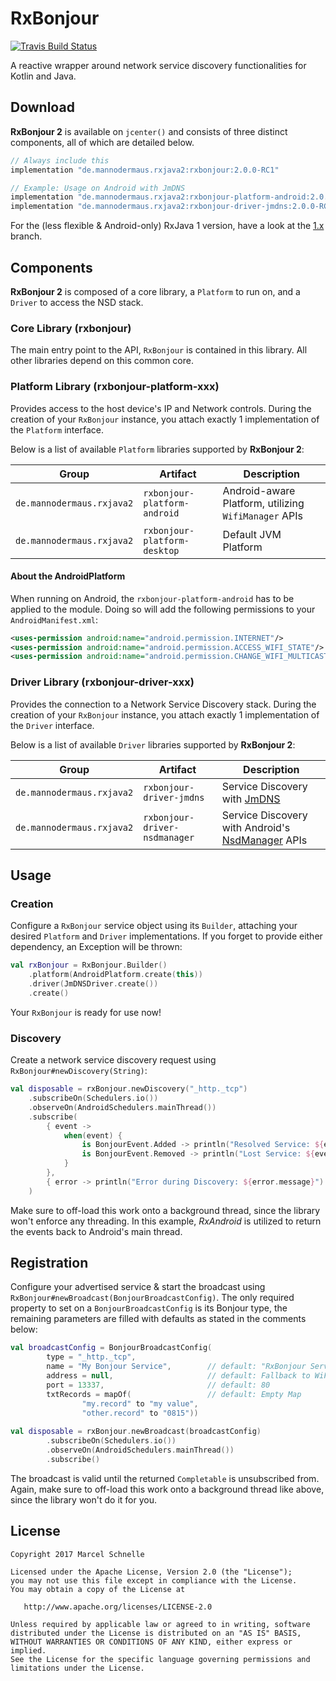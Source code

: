 # RxBonjour

[![Travis Build Status](https://travis-ci.org/mannodermaus/RxBonjour.svg?branch=2.x)][travisci]

A reactive wrapper around network service discovery functionalities for Kotlin and Java.

## Download

**RxBonjour 2** is available on `jcenter()` and consists of three distinct components, all of which are detailed below.

```groovy
// Always include this
implementation "de.mannodermaus.rxjava2:rxbonjour:2.0.0-RC1"

// Example: Usage on Android with JmDNS
implementation "de.mannodermaus.rxjava2:rxbonjour-platform-android:2.0.0-RC1"
implementation "de.mannodermaus.rxjava2:rxbonjour-driver-jmdns:2.0.0-RC1"
```

For the (less flexible & Android-only) RxJava 1 version, have a look at the [1.x][onex] branch.

## Components

**RxBonjour 2** is composed of a core library, a `Platform` to run on, and a `Driver` to access the NSD stack.

### Core Library (rxbonjour)

The main entry point to the API, `RxBonjour` is contained in this library. All other libraries depend on this common core.

### Platform Library (rxbonjour-platform-xxx)

Provides access to the host device's IP and Network controls.
During the creation of your `RxBonjour` instance, you attach exactly 1 implementation of the `Platform` interface.
 
Below is a list of available `Platform` libraries supported by **RxBonjour 2**:

|Group|Artifact|Description|
|---|---|---|
|`de.mannodermaus.rxjava2`|`rxbonjour-platform-android`|Android-aware Platform, utilizing `WifiManager` APIs|
|`de.mannodermaus.rxjava2`|`rxbonjour-platform-desktop`|Default JVM Platform|

#### About the AndroidPlatform

When running on Android, the `rxbonjour-platform-android` has to be applied to the module.
Doing so will add the following permissions to your `AndroidManifest.xml`:

```xml
<uses-permission android:name="android.permission.INTERNET"/>
<uses-permission android:name="android.permission.ACCESS_WIFI_STATE"/>
<uses-permission android:name="android.permission.CHANGE_WIFI_MULTICAST_STATE"/>
```

### Driver Library (rxbonjour-driver-xxx)

Provides the connection to a Network Service Discovery stack.
During the creation of your `RxBonjour` instance, you attach exactly 1 implementation of the `Driver` interface.

Below is a list of available `Driver` libraries supported by **RxBonjour 2**:

|Group|Artifact|Description|
|---|---|---|
|`de.mannodermaus.rxjava2`|`rxbonjour-driver-jmdns`|Service Discovery with [JmDNS][jmdns]|
|`de.mannodermaus.rxjava2`|`rxbonjour-driver-nsdmanager`|Service Discovery with Android's [NsdManager][nsdmanager] APIs|

## Usage

### Creation

Configure a `RxBonjour` service object using its `Builder`,
attaching your desired `Platform` and `Driver` implementations.
If you forget to provide either dependency, an Exception will be thrown:

```kotlin
val rxBonjour = RxBonjour.Builder()
    .platform(AndroidPlatform.create(this))
    .driver(JmDNSDriver.create())
    .create()
```

Your `RxBonjour` is ready for use now!

### Discovery

Create a network service discovery request using `RxBonjour#newDiscovery(String)`:

```kotlin
val disposable = rxBonjour.newDiscovery("_http._tcp")
    .subscribeOn(Schedulers.io())
    .observeOn(AndroidSchedulers.mainThread())
    .subscribe(
        { event ->
            when(event) {
                is BonjourEvent.Added -> println("Resolved Service: ${event.service}")
                is BonjourEvent.Removed -> println("Lost Service: ${event.service}")
            }
        },
        { error -> println("Error during Discovery: ${error.message}") }
    )
```

Make sure to off-load this work onto a background thread, since the library won't enforce any threading. 
In this example, *RxAndroid* is utilized to return the events back to Android's main thread.

## Registration

Configure your advertised service & start the broadcast using `RxBonjour#newBroadcast(BonjourBroadcastConfig)`.
The only required property to set on a `BonjourBroadcastConfig` is its Bonjour type, the remaining parameters
are filled with defaults as stated in the comments below:

```kotlin
val broadcastConfig = BonjourBroadcastConfig(
        type = "_http._tcp",
        name = "My Bonjour Service",        // default: "RxBonjour Service"
        address = null,                     // default: Fallback to WiFi address provided by Platform
        port = 13337,                       // default: 80
        txtRecords = mapOf(                 // default: Empty Map
                "my.record" to "my value",
                "other.record" to "0815"))
                
val disposable = rxBonjour.newBroadcast(broadcastConfig)
        .subscribeOn(Schedulers.io())
        .observeOn(AndroidSchedulers.mainThread())
        .subscribe()
```

The broadcast is valid until the returned `Completable` is unsubscribed from.
Again, make sure to off-load this work onto a background thread like above, since the library won't do it for you.

## License

	Copyright 2017 Marcel Schnelle

	Licensed under the Apache License, Version 2.0 (the "License");
	you may not use this file except in compliance with the License.
	You may obtain a copy of the License at

	   http://www.apache.org/licenses/LICENSE-2.0

	Unless required by applicable law or agreed to in writing, software
	distributed under the License is distributed on an "AS IS" BASIS,
	WITHOUT WARRANTIES OR CONDITIONS OF ANY KIND, either express or implied.
	See the License for the specific language governing permissions and
	limitations under the License.

	
 [jmdns]: https://github.com/openhab/jmdns
 [nsdmanager]: https://developer.android.com/reference/android/net/nsd/NsdManager
 [jit]: https://jitpack.io
 [onex]: https://github.com/mannodermaus/RxBonjour/tree/1.x
 [travisci]: https://travis-ci.org/mannodermaus/RxBonjour
	